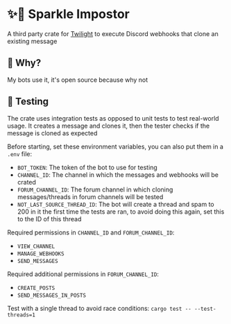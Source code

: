 # ✨🥸 Sparkle Impostor

A third party crate for [Twilight](https://github.com/twilight-rs/twilight) to execute Discord webhooks that clone an
existing message

## 🤷 Why?

My bots use it, it's open source because why not

## 🧪 Testing

The crate uses integration tests as opposed to unit tests to test real-world usage. It creates a message and clones it,
then the tester checks if the message is cloned as expected

Before starting, set these environment variables, you can also put them in a `.env` file:

- `BOT_TOKEN`: The token of the bot to use for testing
- `CHANNEL_ID`: The channel in which the messages and webhooks will be crated
- `FORUM_CHANNEL_ID`: The forum channel in which cloning messages/threads in forum channels will be tested
- `NOT_LAST_SOURCE_THREAD_ID`: The bot will create a thread and spam to 200 in it the first time the tests are ran, to
  avoid doing this again, set this to the ID of this thread

Required permissions in `CHANNEL_ID` and `FORUM_CHANNEL_ID`:

- `VIEW_CHANNEL`
- `MANAGE_WEBHOOKS`
- `SEND_MESSAGES`

Required additional permissions in `FORUM_CHANNEL_ID`:

- `CREATE_POSTS`
- `SEND_MESSAGES_IN_POSTS`

Test with a single thread to avoid race conditions: `cargo test -- --test-threads=1`